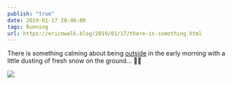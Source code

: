 ```yaml
---
publish: "true"
date: 2019-01-17 20:46:00
tags: Running
url: https://ericmwalk.blog/2019/01/17/there-is-something.html
---
```


There is something calming about being [outside](https://www.strava.com/activities/2084715973) in the early morning with a little dusting of fresh snow on the ground... 🏃‍♂️

![](https://ericmwalk.blog/uploads/2022/282e73570d.jpg)